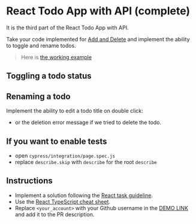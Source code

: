 # React Todo App with API (complete)

It is the third part of the React Todo App with API.

Take your code implemented for [Add and Delete](https://github.com/mate-academy/react_todo-app-add-and-delete)
and implement the ability to toggle and rename todos.

> Here is [the working example](https://mate-academy.github.io/react_todo-app-with-api/)

## Toggling a todo status

<!-- Toggle the `completed` status on `TodoStatus` change: -->

<!-- - covered the todo with a loader overlay while waiting for API response; -->
<!-- - the status should be changed on success; -->
<!-- - show the `Unable to update a todo` notification in case of API error. -->

<!-- Add the ability to toggle the completed status of all the todos with the `toggleAll` checkbox: -->

<!-- - `toggleAll` button should have `active` class only if all the todos are completed; -->
<!-- - `toggleAll` click changes its status to the opposite one, and sets this new status to all the todos; -->
<!-- - it should work the same as several individual updates of the todos which statuses were actually changed; -->
<!-- - do send requests for the todos that were not changed; -->

## Renaming a todo

Implement the ability to edit a todo title on double click:

<!-- - show the edit form instead of the title and remove button; -->
<!-- - saves changes on the form submit (just press `Enter`); -->
<!-- - save changes when the field loses focus (`onBlur`); -->
<!-- - if the new title is the same as the old one just cancel editing; -->
<!-- - cancel editing on `Esс` key `keyup` event; -->
<!-- - if the new title is empty delete the todo the same way the `x` button does it; -->
<!-- - if the title was changed show the loader while waiting for the API response; -->
<!-- - update the todo title on success; -->
<!-- - show `Unable to update a todo` in case of API error; -->
- or the deletion error message if we tried to delete the todo.

## If you want to enable tests
- open `cypress/integration/page.spec.js`
- replace `describe.skip` with `describe` for the root `describe`

## Instructions

- Implement a solution following the [React task guideline](https://github.com/mate-academy/react_task-guideline#react-tasks-guideline).
- Use the [React TypeScript cheat sheet](https://mate-academy.github.io/fe-program/js/extra/react-typescript).
- Replace `<your_account>` with your Github username in the [DEMO LINK](https://<your_account>.github.io/react_todo-app-with-api/) and add it to the PR description.
